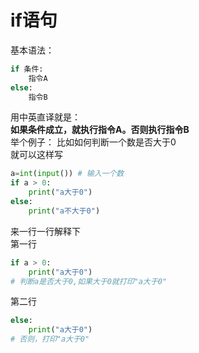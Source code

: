 # if语句
基本语法：  
```python
if 条件:  
    指令A  
else:  
    指令B    
```
用中英直译就是：  
**如果条件成立，就执行指令A。否则执行指令B**  
举个例子：
比如如何判断一个数是否大于0  
就可以这样写  
```python
a=int(input()) # 输入一个数
if a > 0:
    print("a大于0")
else:
    print("a不大于0")
```
来一行一行解释下  
第一行
```python
if a > 0:
    print("a大于0") 
# 判断a是否大于0,如果大于0就打印"a大于0"
```

第二行
```python
else:
    print("a大于0")
# 否则，打印"a大于0"
```